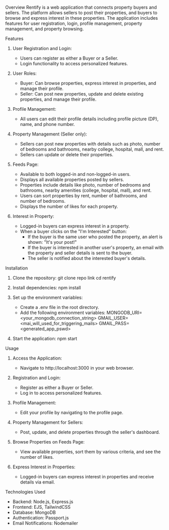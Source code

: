 Overview
Rentify is a web application that connects property buyers and sellers. The platform allows sellers to post their properties, and buyers to browse and express interest in these properties. The application includes features for user registration, login, profile management, property management, and property browsing.

Features

1. User Registration and Login:
    - Users can register as either a Buyer or a Seller.
    - Login functionality to access personalized features.

2. User Roles:
    - Buyer: Can browse properties, express interest in properties, and manage their profile.
    - Seller: Can post new properties, update and delete existing properties, and manage their profile.

3. Profile Management:
    - All users can edit their profile details including profile picture (DP), name, and phone number.

4. Property Management (Seller only):
    - Sellers can post new properties with details such as photo, number of bedrooms and bathrooms, nearby college, hospital, mall, and rent.
    - Sellers can update or delete their properties.

5. Feeds Page:
    - Available to both logged-in and non-logged-in users.
    - Displays all available properties posted by sellers.
    - Properties include details like photo, number of bedrooms and bathrooms, nearby amenities (college, hospital, mall), and rent.
    - Users can sort properties by rent, number of bathrooms, and number of bedrooms.
    - Displays the number of likes for each property.

6. Interest in Property:
    - Logged-in buyers can express interest in a property.
    - When a buyer clicks on the "I'm Interested" button:
        - If the buyer is the same user who posted the property, an alert is shown: "It's your post!"
        - If the buyer is interested in another user's property, an email with the property and seller details is sent to the buyer.
        - The seller is notified about the interested buyer's details.


Installation

1. Clone the repository:
    git clone repo link
    cd rentify

2. Install dependencies:
    npm install

3. Set up the environment variables:
    - Create a .env file in the root directory.
    - Add the following environment variables:
      MONGODB_URI=<your_mongodb_connection_string>
      GMAIL_USER=<mai_will_used_for_triggering_mails>
      GMAIL_PASS=<generated_app_pswd>

4. Start the application:
    npm start

Usage

1. Access the Application:
    - Navigate to http://localhost:3000 in your web browser.

2. Registration and Login:
    - Register as either a Buyer or Seller.
    - Log in to access personalized features.

3. Profile Management:
    - Edit your profile by navigating to the profile page.

4. Property Management for Sellers:
    - Post, update, and delete properties through the seller's dashboard.

5. Browse Properties on Feeds Page:
    - View available properties, sort them by various criteria, and see the number of likes.

6. Express Interest in Properties:
    - Logged-in buyers can express interest in properties and receive details via email.

Technologies Used

- Backend: Node.js, Express.js
- Frontend: EJS, TailwindCSS
- Database: MongoDB
- Authentication: Passport.js
- Email Notifications: Nodemailer